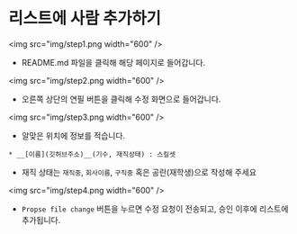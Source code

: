 리스트에 사람 추가하기
====
<img src="img/step1.png width="600" />
* README.md 파일을 클릭해 해당 페이지로 들어갑니다.

<img src="img/step2.png width="600" />
* 오른쪽 상단의 연필 버튼을 클릭해 수정 화면으로 들어갑니다.

<img src="img/step3.png width="600" />
* 알맞은 위치에 정보를 적습니다.

```
* __[이름](깃허브주소)__(기수, 재직상태) : 스킬셋
```
* 재직 상태는 `재직중`, `회사이름`, `구직중` 혹은 공란(재학생)으로 작성해 주세요

<img src="img/step4.png width="600" />
* `Propse file change` 버튼을 누르면 수정 요청이 전송되고, 승인 이후에 리스트에 추가됩니다.
